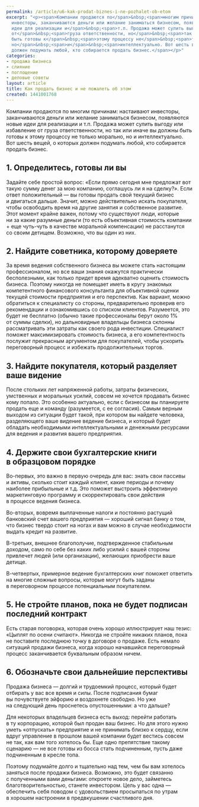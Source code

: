 ```yaml
---
permalink: /article/u6-kak-prodat-biznes-i-ne-pozhalet-ob-etom
excerpt: "<p><span>Компании продаются по</span>&nbsp;<span>многим причинам: настаивают
  инвесторы, заканчиваются деньги или желание заниматься бизнесом, появляются новые
  идеи для реализации и</span>&nbsp;<span>т.п. Продажа может сулить выгоду или избавление
  от</span>&nbsp;<span>груза ответственности, но</span>&nbsp;<span>так или иначе вы</span>&nbsp;<span>должны
  быть готовы к</span>&nbsp;<span>этому процессу не</span>&nbsp;<span>только морально,
  но</span>&nbsp;<span>и</span>&nbsp;<span>интеллектуально. Вот шесть вещей, о</span>&nbsp;<span>которых
  должен подумать любой, кто собирается продать бизнес.</span></p>"
categories:
- продажа бизнеса
- слияние
- поглощение
- деловые советы
layout: article
title: Как продать бизнес и не пожалеть об этом
created: 1441001768
---
```

<p><span>Компании продаются по</span>&nbsp;<span>многим причинам: настаивают инвесторы, заканчиваются деньги или желание заниматься бизнесом, появляются новые идеи для реализации и</span>&nbsp;<span>т.п. Продажа может сулить выгоду или избавление от</span>&nbsp;<span>груза ответственности, но</span>&nbsp;<span>так или иначе вы</span>&nbsp;<span>должны быть готовы к</span>&nbsp;<span>этому процессу не</span>&nbsp;<span>только морально, но</span>&nbsp;<span>и</span>&nbsp;<span>интеллектуально. Вот шесть вещей, о</span>&nbsp;<span>которых должен подумать любой, кто собирается продать бизнес.</span></p>
<h2>1. Определитесь, готовы&nbsp;ли вы</h2>
<p>Задайте себе простой вопрос: «Если прямо сегодня мне предложат вот такую сумму денег за&nbsp;мою компанию, соглашусь&nbsp;ли я&nbsp;на&nbsp;сделку?». Если ответ положительный&nbsp;— вы&nbsp;готовы продать свой текущий бизнес и&nbsp;двигаться дальше. Значит, можно действительно искать покупателя, чтобы освободить время на&nbsp;другие занятия и&nbsp;собственное развитие. Этот момент крайне важен, потому что существуют люди, которые ни&nbsp;за&nbsp;какие разумные деньги (то&nbsp;есть объективная стоимость компании + еще чуть-чуть в&nbsp;качестве моральной компенсации) не&nbsp;расстанутся со&nbsp;своим детищем. Возможно, что вы&nbsp;один из&nbsp;них.</p>
<h2>2. Найдите советника, которому доверяете</h2>
<p>За&nbsp;время ведения собственного бизнеса вы&nbsp;можете стать настоящим профессионалом, но&nbsp;все ваши знания окажутся практически бесполезными, как только придет время адекватно оценить стоимость бизнеса. Поэтому никогда не&nbsp;помещает иметь в&nbsp;кругу знакомых компетентного финансового консультанта для объективной оценки текущей стоимости предприятия и&nbsp;его перспектив. Как вариант, можно обратиться к&nbsp;специалисту со&nbsp;стороны, предварительно проверив его рекомендации и&nbsp;ознакомившись со&nbsp;списком клиентов. Разумеется, это будет не&nbsp;бесплатно (обычно такие профессионалы берут около&nbsp;1% от&nbsp;суммы сделки), но&nbsp;дальновидные владельцы бизнеса склонны рассматривать эти затраты как своего рода инвестиции. Специалист поможет максимизировать стоимость бизнеса, а&nbsp;его компетентность послужит прекрасным аргументом для покупателей, чтобы ускорить переговорный процесс и&nbsp;избежать продолжительных торгов. </p>
<h2>3. Найдите покупателя, который разделяет ваше видение</h2>
<p>После стольких лет напряженной работы, затраты физических, умственных и&nbsp;моральных усилий, совсем не&nbsp;хочется продавать бизнес кому попало. Это особенно актуально, если с&nbsp;бизнесом вы&nbsp;планируете продать еще и&nbsp;команду (разумеется, с&nbsp;ее&nbsp;согласия). Самым верным выходом из&nbsp;ситуации будет такой, при котором вы&nbsp;найдете человека, разделяющего ваше видение ведение бизнеса, и&nbsp;который будет обладать необходимыми интеллектуальными и&nbsp;денежными ресурсами для ведения и&nbsp;развития вашего предприятия. </p>
<h2>4. Держите свои бухгалтерские книги в&nbsp;образцовом порядке</h2>
<p>Во-первых, это важно в&nbsp;первую очередь для вас: знать свои пассивы и&nbsp;активы, сколько стоит каждый клиент, какие периоды и&nbsp;почему наиболее прибыльные и&nbsp;т.д. Это поможет выстроить эффективную маркетинговую программу и&nbsp;скорректировать свои действия в&nbsp;процессе ведения бизнеса. </p>
<p>Во-вторых, вовремя выплаченные налоги и&nbsp;постоянно растущий банковский счет вашего предприятия&nbsp;— хороший сигнал банку о&nbsp;том, что бизнес твердо стоит на&nbsp;ногах и&nbsp;вам можно в&nbsp;случае необходимости выдать кредит на&nbsp;развитие. </p>
<p>В-третьих, внешнее благополучие, подтвержденное стабильным доходом, само по&nbsp;себе без каких либо усилий с&nbsp;вашей стороны привлечет людей (или организации), желающих приобрести ваше детище.</p>
<p>В-четвертых, примерное ведение бухгалтерских книг поможет ответить на&nbsp;многие сложные вопросы, которые могут быть заданы в&nbsp;переговорном процессе потенциальным покупателем.</p>
<h2>5. Не&nbsp;стройте планов, пока не&nbsp;будет подписан последний контракт</h2>
<p>Есть старая поговорка, которая очень хорошо иллюстрирует наш тезис: «Цыплят по&nbsp;осени считают». Никогда не&nbsp;стройте никаких планов, пока не&nbsp;поставите последнюю точку в&nbsp;договоре о&nbsp;продаже. Есть немало ситуаций продажи бизнеса, когда хорошо начавшийся переговорный процесс заканчивается буквальным образом ничем. </p>
<h2>6. Обозначьте свои дальнейшие перспективы</h2>
<p>Продажа бизнеса&nbsp;— долгий и&nbsp;трудоемкий процесс, который будет отбирать у&nbsp;вас все время и&nbsp;силы. После подписания бумаг вы&nbsp;почувствуете эйфорию и&nbsp;воздохнете свободно. Но&nbsp;уже на&nbsp;следующий день проснетесь опустошенными: а&nbsp;что дальше? </p>
<p>Для некоторых владельцев бизнеса есть выход: перейти работать в&nbsp;ту&nbsp;корпорацию, которой был продан ваш бизнес. Но&nbsp;для этого нужно уметь «отпускать» предприятие и&nbsp;не&nbsp;принимать близко к&nbsp;сердцу, если вдруг управление в&nbsp;прошлом вашей компании будет вестись совсем не&nbsp;так, как вам того хотелось&nbsp;бы. Еще одно препятствие такому сценарию&nbsp;— не&nbsp;все готовы из&nbsp;босса стать подчиненным, пусть даже подчиненным в&nbsp;кресле топа. </p>
<p>Поэтому подумайте долго и&nbsp;тщательно над тем, чем&nbsp;бы вам хотелось заняться после продажи бизнеса. Возможно, это будет связанно с&nbsp;полученными вами деньгами: откроете новое дело, займетесь благотворительностью, станете инвестором. Цель у&nbsp;вас одна&nbsp;— обеспечить себя поводом с&nbsp;удовольствием просыпаться по&nbsp;утрам в&nbsp;хорошем настроении в&nbsp;предвкушении счастливого дня.</p>
